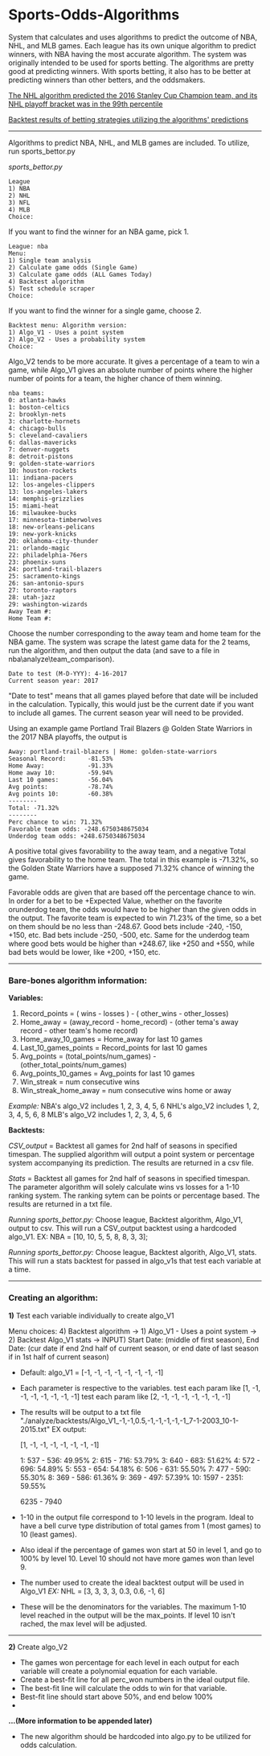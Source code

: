 # Sports-Odds-Algorithms
System that calculates and uses algorithms to predict the outcome of NBA, NHL, and MLB games. Each league has its own unique algorithm to predict winners, with NBA having the most accurate algorithm. The system was originally intended to be used for sports betting. The algorithms are pretty good at predicting winners. With sports betting, it also has to be better at predicting winners than other betters, and the oddsmakers. 




[The NHL algorithm predicted the 2016 Stanley Cup Champion team, and its NHL playoff bracket was in the 99th percentile](http://smartsoftware.technology/sports.php?view=nhl&season=2016)

[Backtest results of betting strategies utilizing the algorithms' predictions](http://smartsoftware.technology/sports.php)


-----

Algorithms to predict NBA, NHL, and MLB games are included. To utilize, run sports_bettor.py

*sports_bettor.py*  

```
League
1) NBA
2) NHL
3) NFL
4) MLB
Choice:
```

If you want to find the winner for an NBA game, pick 1. 

```
League: nba
Menu:
1) Single team analysis
2) Calculate game odds (Single Game)
3) Calculate game odds (ALL Games Today)
4) Backtest algorithm
5) Test schedule scraper
Choice: 
```

If you want to find the winner for a single game, choose 2. 

```
Backtest menu: Algorithm version:
1) Algo_V1 - Uses a point system
2) Algo_V2 - Uses a probability system
Choice:
```

Algo_V2 tends to be more accurate. It gives a percentage of a team to win a game, while Algo_V1 gives an absolute number of points where the higher number of points for a team, the higher chance of them winning. 

```
nba teams:
0: atlanta-hawks
1: boston-celtics
2: brooklyn-nets
3: charlotte-hornets
4: chicago-bulls
5: cleveland-cavaliers
6: dallas-mavericks
7: denver-nuggets
8: detroit-pistons
9: golden-state-warriors
10: houston-rockets
11: indiana-pacers
12: los-angeles-clippers
13: los-angeles-lakers
14: memphis-grizzlies
15: miami-heat
16: milwaukee-bucks
17: minnesota-timberwolves
18: new-orleans-pelicans
19: new-york-knicks
20: oklahoma-city-thunder
21: orlando-magic
22: philadelphia-76ers
23: phoenix-suns
24: portland-trail-blazers
25: sacramento-kings
26: san-antonio-spurs
27: toronto-raptors
28: utah-jazz
29: washington-wizards
Away Team #:
Home Team #: 
```

Choose the number corresponding to the away team and home team for the NBA game. The system was scrape the latest game data for the 2 teams, run the algorithm, and then output the data (and save to a file in nba\analyze\team_comparison). 


```
Date to test (M-D-YYY): 4-16-2017
Current season year: 2017
```

"Date to test" means that all games played before that date will be included in the calculation. Typically, this would just be the current date if you want to include all games. 
The current season year will need to be provided. 


Using an example game Portland Trail Blazers @ Golden State Warriors in the 2017 NBA playoffs, the output is 

```
Away: portland-trail-blazers | Home: golden-state-warriors
Seasonal Record:      -81.53%
Home Away:            -91.33%
Home away 10:         -59.94%
Last 10 games:        -56.04%
Avg points:           -78.74%
Avg points 10:        -60.38%
--------
Total: -71.32%
--------
Perc chance to win: 71.32%
Favorable team odds: -248.6750348675034
Underdog team odds: +248.6750348675034
```

A positive total gives favorability to the away team, and a negative Total gives favorability to the home team. The total in this example is -71.32%, so the Golden State Warriors have a supposed 71.32% chance of winning the game. 

Favorable odds are given that are based off the percentage chance to win. In order for a bet to be +Expected Value, whether on the favorite orunderdog team, the odds would have to be higher than the given odds in the output. The favorite team is expected to win 71.23% of the time, so a bet on them should be no less than -248.67. Good bets include -240, -150, +150, etc. Bad bets include -250, -500, etc. Same for the underdog team where good bets would be higher than +248.67, like +250 and +550, while bad bets would be lower, like +200, +150, etc. 



-----

### Bare-bones algorithm information:

**Variables:** 
1) Record_points = ( wins - losses ) - ( other_wins - other_losses)
2) Home_away = (away_record - home_record) - (other tema's away record - other team's home record)
3) Home_away_10_games = Home_away for last 10 games
4) Last_10_games_points = Record_points for last 10 games
5) Avg_points = (total_points/num_games) - (other_total_points/num_games)
6) Avg_points_10_games = Avg_points for last 10 games
7) Win_streak = num consecutive wins
8) Win_streak_home_away = num consecutive wins home or away

*Example:* 
NBA's algo_V2 includes 1, 2, 3, 4, 5, 6
NHL's algo_V2 includes 1, 2, 3, 4, 5, 6, 8
MLB's algo_V2 includes 1, 2, 3, 4, 5, 6

**Backtests:** 

*CSV_output* = Backtest all games for 2nd half of seasons in specified timespan. The supplied algorithm will output a point system or percentage system accompanying its prediction. The results are returned in a csv file.

*Stats* = Backtest all games for 2nd half of seasons in specified timespan. The parameter algorithm will solely calculate wins vs losses for a 1-10 ranking system. The ranking sytem can be points or percentage based. The results are returned in a txt file. 

*Running sports_bettor.py:* Choose league, Backtest algorithm, Algo_V1, output to csv.
This will run a CSV_output backtest using a hardcoded algo_V1. EX: NBA = [10, 10, 5, 5,  8,  8,   3, 3];

*Running sports_bettor.py:* Choose league, Backtest algorith, Algo_V1, stats.
This will run a stats backtest for passed in algo_v1s that test each variable at a time. 


-----

### Creating an algorithm: 
**1)** Test each variable individually to create algo_V1

Menu choices: 4) Backtest algorithm -> 1) Algo_V1 - Uses a point system -> 2) Backtest Algo_V1 stats -> INPUT) Start Date: (middle of first season), End Date: (cur date if end 2nd half of current season, or end date of last season if in 1st half of current season)

* Default: algo_V1 = [-1, -1, -1, -1, -1, -1, -1, -1]
* Each parameter is respective to the variables.
	test each param like [1, -1, -1, -1, -1, -1, -1, -1]
	test each param like [2, -1, -1, -1, -1, -1, -1, -1]
* The results will be output to a txt file "./analyze/backtests/Algo_V1_-1,-1,0.5,-1,-1,-1,-1,-1_7-1-2003_10-1-2015.txt"
	EX output: 

	[1, -1, -1, -1, -1, -1, -1, -1]

	1: 537 - 536: 49.95%
	2: 615 - 716: 53.79%
	3: 640 - 683: 51.62%
	4: 572 - 696: 54.89%
	5: 553 - 654: 54.18%
	6: 506 - 631: 55.50%
	7: 477 - 590: 55.30%
	8: 369 - 586: 61.36%
	9: 369 - 497: 57.39%
	10: 1597 - 2351: 59.55%

	6235 - 7940

* 1-10 in the output file correspond to 1-10 levels in the program. Ideal to have a bell curve type distribution of total games from 1 (most games) to 10 (least games). 
* Also ideal if the percentage of games won start at 50 in level 1, and go to 100% by level 10. Level 10 should not have more games won than level 9. 
* The number used to create the ideal backtest output will be used in Algo_V1
*EX:* NHL = [3, 3, 3, 3, 0.3, 0.6, -1, 6]
* These will be the denominators for the variables. The maximum 1-10 level reached in the output will be the max_points. If level 10 isn't rached, the max level will be adjusted.

	
-----
	
	
**2)** Create algo_V2
	
* The games won percentage for each level in each output for each variable will create a polynomial equation for each variable. 
* Create a best-fit line for all perc_won numbers in the ideal output file. 
* The best-fit line will calculate the odds to win for that variable. 
* Best-fit line should start above 50%, and end below 100%
* 

	
**...(More information to be appended later)**


* The new algorithm should be hardcoded into algo.py to be utilized for odds calculation. 
